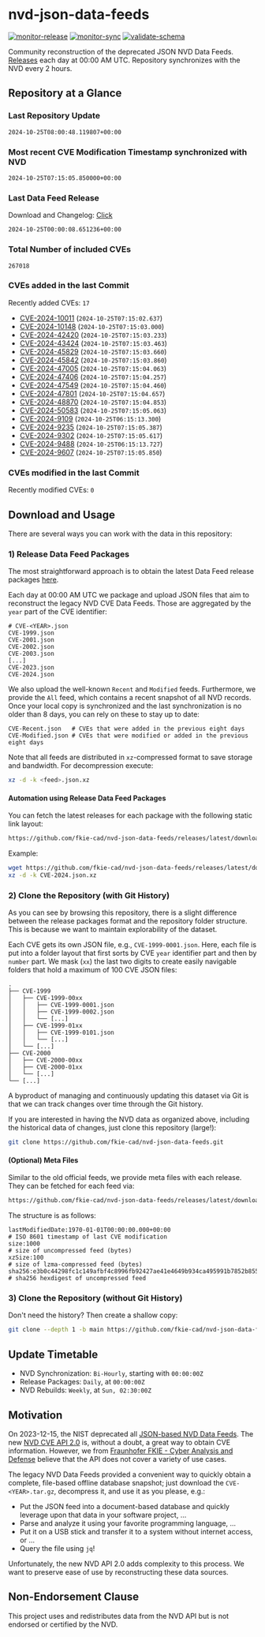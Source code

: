 # nvd-json-data-feeds

[![monitor-release](https://github.com/fkie-cad/nvd-json-data-feeds/actions/workflows/monitor_release.yml/badge.svg)](https://github.com/fkie-cad/nvd-json-data-feeds/actions/workflows/monitor_release.yml)
[![monitor-sync](https://github.com/fkie-cad/nvd-json-data-feeds/actions/workflows/monitor_sync.yml/badge.svg)](https://github.com/fkie-cad/nvd-json-data-feeds/actions/workflows/monitor_sync.yml)
[![validate-schema](https://github.com/fkie-cad/nvd-json-data-feeds/actions/workflows/validate_schema.yml/badge.svg)](https://github.com/fkie-cad/nvd-json-data-feeds/actions/workflows/validate_schema.yml)

Community reconstruction of the deprecated JSON NVD Data Feeds.
[Releases](https://github.com/fkie-cad/nvd-json-data-feeds/releases/latest) each day at 00:00 AM UTC.
Repository synchronizes with the NVD every 2 hours.

## Repository at a Glance

### Last Repository Update

```plain
2024-10-25T08:00:48.119807+00:00
```

### Most recent CVE Modification Timestamp synchronized with NVD

```plain
2024-10-25T07:15:05.850000+00:00
```

### Last Data Feed Release

Download and Changelog: [Click](https://github.com/fkie-cad/nvd-json-data-feeds/releases/latest)

```plain
2024-10-25T00:00:08.651236+00:00
```

### Total Number of included CVEs

```plain
267018
```

### CVEs added in the last Commit

Recently added CVEs: `17`

- [CVE-2024-10011](CVE-2024/CVE-2024-100xx/CVE-2024-10011.json) (`2024-10-25T07:15:02.637`)
- [CVE-2024-10148](CVE-2024/CVE-2024-101xx/CVE-2024-10148.json) (`2024-10-25T07:15:03.000`)
- [CVE-2024-42420](CVE-2024/CVE-2024-424xx/CVE-2024-42420.json) (`2024-10-25T07:15:03.233`)
- [CVE-2024-43424](CVE-2024/CVE-2024-434xx/CVE-2024-43424.json) (`2024-10-25T07:15:03.463`)
- [CVE-2024-45829](CVE-2024/CVE-2024-458xx/CVE-2024-45829.json) (`2024-10-25T07:15:03.660`)
- [CVE-2024-45842](CVE-2024/CVE-2024-458xx/CVE-2024-45842.json) (`2024-10-25T07:15:03.860`)
- [CVE-2024-47005](CVE-2024/CVE-2024-470xx/CVE-2024-47005.json) (`2024-10-25T07:15:04.063`)
- [CVE-2024-47406](CVE-2024/CVE-2024-474xx/CVE-2024-47406.json) (`2024-10-25T07:15:04.257`)
- [CVE-2024-47549](CVE-2024/CVE-2024-475xx/CVE-2024-47549.json) (`2024-10-25T07:15:04.460`)
- [CVE-2024-47801](CVE-2024/CVE-2024-478xx/CVE-2024-47801.json) (`2024-10-25T07:15:04.657`)
- [CVE-2024-48870](CVE-2024/CVE-2024-488xx/CVE-2024-48870.json) (`2024-10-25T07:15:04.853`)
- [CVE-2024-50583](CVE-2024/CVE-2024-505xx/CVE-2024-50583.json) (`2024-10-25T07:15:05.063`)
- [CVE-2024-9109](CVE-2024/CVE-2024-91xx/CVE-2024-9109.json) (`2024-10-25T06:15:13.300`)
- [CVE-2024-9235](CVE-2024/CVE-2024-92xx/CVE-2024-9235.json) (`2024-10-25T07:15:05.387`)
- [CVE-2024-9302](CVE-2024/CVE-2024-93xx/CVE-2024-9302.json) (`2024-10-25T07:15:05.617`)
- [CVE-2024-9488](CVE-2024/CVE-2024-94xx/CVE-2024-9488.json) (`2024-10-25T06:15:13.727`)
- [CVE-2024-9607](CVE-2024/CVE-2024-96xx/CVE-2024-9607.json) (`2024-10-25T07:15:05.850`)


### CVEs modified in the last Commit

Recently modified CVEs: `0`



## Download and Usage

There are several ways you can work with the data in this repository:

### 1) Release Data Feed Packages

The most straightforward approach is to obtain the latest Data Feed release packages [here](https://github.com/fkie-cad/nvd-json-data-feeds/releases/latest).

Each day at 00:00 AM UTC we package and upload JSON files that aim to reconstruct the legacy NVD CVE Data Feeds.
Those are aggregated by the `year` part of the CVE identifier:

```
# CVE-<YEAR>.json
CVE-1999.json
CVE-2001.json
CVE-2002.json
CVE-2003.json
[...]
CVE-2023.json
CVE-2024.json
```

We also upload the well-known `Recent` and `Modified` feeds.
Furthermore, we provide the `All` feed, which contains a recent snapshot of all NVD records.
Once your local copy is synchronized and the last synchronization is no older than 8 days, you can rely on these to stay up to date:

```plain
CVE-Recent.json   # CVEs that were added in the previous eight days
CVE-Modified.json # CVEs that were modified or added in the previous eight days
```

Note that all feeds are distributed in `xz`-compressed format to save storage and bandwidth.
For decompression execute:

```sh
xz -d -k <feed>.json.xz
```

#### Automation using Release Data Feed Packages

You can fetch the latest releases for each package with the following static link layout:

```sh
https://github.com/fkie-cad/nvd-json-data-feeds/releases/latest/download/CVE-<YEAR>.json.xz
```

Example:

```sh
wget https://github.com/fkie-cad/nvd-json-data-feeds/releases/latest/download/CVE-2024.json.xz
xz -d -k CVE-2024.json.xz
```

### 2) Clone the Repository (with Git History)

As you can see by browsing this repository, there is a slight difference between the release packages format and the repository folder structure.
This is because we want to maintain explorability of the dataset.

Each CVE gets its own JSON file, e.g., `CVE-1999-0001.json`.
Here, each file is put into a folder layout that first sorts by CVE `year` identifier part and then by `number` part.
We mask (`xx`) the last two digits to create easily navigable folders that hold a maximum of 100 CVE JSON files:

```plain
.
├── CVE-1999
│   ├── CVE-1999-00xx
│   │   ├── CVE-1999-0001.json
│   │   ├── CVE-1999-0002.json
│   │   └── [...]
│   ├── CVE-1999-01xx
│   │   ├── CVE-1999-0101.json
│   │   └── [...]
│   └── [...]
├── CVE-2000
│   ├── CVE-2000-00xx
│   ├── CVE-2000-01xx
│   └── [...]
└── [...]
```

A byproduct of managing and continuously updating this dataset via Git is that we can track changes over time through the Git history.

If you are interested in having the NVD data as organized above, including the historical data of changes, just clone this repository (large!):

```sh
git clone https://github.com/fkie-cad/nvd-json-data-feeds.git
```

#### (Optional) Meta Files

Similar to the old official feeds, we provide meta files with each release. They can be fetched for each feed via:

```sh
https://github.com/fkie-cad/nvd-json-data-feeds/releases/latest/download/CVE-<YEAR>.meta
```

The structure is as follows:

```plain
lastModifiedDate:1970-01-01T00:00:00.000+00:00                          # ISO 8601 timestamp of last CVE modification
size:1000                                                               # size of uncompressed feed (bytes)
xzSize:100                                                              # size of lzma-compressed feed (bytes)
sha256:e3b0c44298fc1c149afbf4c8996fb92427ae41e4649b934ca495991b7852b855 # sha256 hexdigest of uncompressed feed
```

### 3) Clone the Repository (without Git History)

Don't need the history? Then create a shallow copy:

```sh
git clone --depth 1 -b main https://github.com/fkie-cad/nvd-json-data-feeds.git
```


## Update Timetable

* NVD Synchronization: `Bi-Hourly`, starting with `00:00:00Z`
* Release Packages: `Daily`, at `00:00:00Z`
* NVD Rebuilds: `Weekly`, at `Sun, 02:30:00Z`


## Motivation

On 2023-12-15, the NIST deprecated all [JSON-based NVD Data Feeds](https://nvd.nist.gov/vuln/data-feeds#divRetirementBanner-1).
The new [NVD CVE API 2.0](https://nvd.nist.gov/developers/vulnerabilities) is, without a doubt, a great way to obtain CVE information.
However, we from [Fraunhofer FKIE - Cyber Analysis and Defense](https://www.fkie.fraunhofer.de/en/departments/cad.html) believe that the API does not cover a variety of use cases.

The legacy NVD Data Feeds provided a convenient way to quickly obtain a complete, file-based offline database snapshot; just download the `CVE-<YEAR>.tar.gz`, decompress it, and use it as you please, e.g.:

- Put the JSON feed into a document-based database and quickly leverage upon that data in your software project, ...
- Parse and analyze it using your favorite programming language, ...
- Put it on a USB stick and transfer it to a system without internet access, or ...
- Query the file using `jq`!

Unfortunately, the new NVD API 2.0 adds complexity to this process.
We want to preserve ease of use by reconstructing these data sources.

## Non-Endorsement Clause

This project uses and redistributes data from the NVD API but is not endorsed or certified by the NVD.